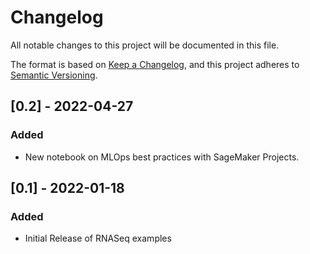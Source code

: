 # Changelog

All notable changes to this project will be documented in this file.

The format is based on [Keep a Changelog](https://keepachangelog.com/en/1.0.0/),
and this project adheres to [Semantic Versioning](https://semver.org/spec/v2.0.0.html).

## [0.2] - 2022-04-27

### Added

- New notebook on MLOps best practices with SageMaker Projects.

## [0.1] - 2022-01-18

### Added

- Initial Release of RNASeq examples

